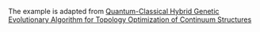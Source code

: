 The example is adapted from [Quantum-Classical Hybrid Genetic Evolutionary Algorithm for Topology Optimization of Continuum Structures](http://dx.doi.org/10.1002/nme.70073)

